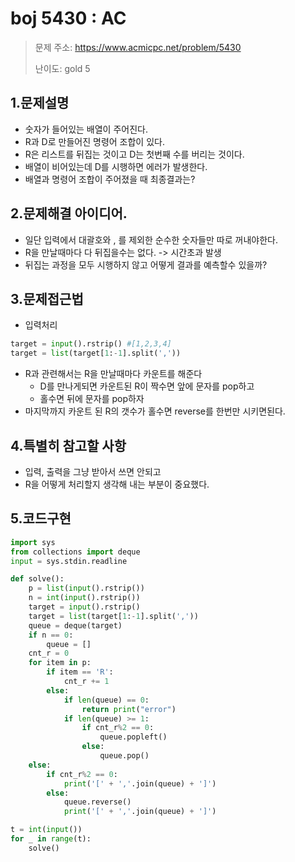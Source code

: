 # boj 5430 : AC 
> 문제 주소: https://www.acmicpc.net/problem/5430
> 
> 난이도: gold 5

## 1.문제설명
- 숫자가 들어있는 배열이 주어진다.
- R과 D로 만들어진 명령어 조합이 있다.
- R은 리스트를 뒤집는 것이고 D는 첫번째 수를 버리는 것이다.
- 배열이 비어있는데 D를 시행하면 에러가 발생한다.
- 배열과 명령어 조합이 주어졌을 때 최종결과는?
## 2.문제해결 아이디어.
- 일단 입력에서 대괄호와 , 를 제외한 순수한 숫자들만 따로 꺼내야한다.
- R을 만날때마다 다 뒤집을수는 없다. -> 시간초과 발생
- 뒤집는 과정을 모두 시행하지 않고 어떻게 결과를 예측할수 있을까?
## 3.문제접근법
- 입력처리
```python
target = input().rstrip() #[1,2,3,4]
target = list(target[1:-1].split(','))
```
- R과 관련해서는 R을 만날때마다 카운트를 해준다
  - D를 만나게되면 카운트된 R이 짝수면 앞에 문자를 pop하고 
  - 홀수면 뒤에 문자를 pop하자
- 마지막까지 카운트 된 R의 갯수가 홀수면 reverse를 한번만 시키면된다.
## 4.특별히 참고할 사항
- 입력, 출력을 그냥 받아서 쓰면 안되고
- R을 어떻게 처리할지 생각해 내는 부분이 중요했다.
## 5.코드구현
``` python
import sys
from collections import deque
input = sys.stdin.readline

def solve():
    p = list(input().rstrip())
    n = int(input().rstrip())
    target = input().rstrip()
    target = list(target[1:-1].split(','))
    queue = deque(target)
    if n == 0:
        queue = []
    cnt_r = 0
    for item in p:
        if item == 'R':
            cnt_r += 1
        else:
            if len(queue) == 0:
                return print("error")
            if len(queue) >= 1:
                if cnt_r%2 == 0:
                    queue.popleft()
                else:
                    queue.pop()
    else:
        if cnt_r%2 == 0:
            print('[' + ','.join(queue) + ']')
        else:
            queue.reverse()
            print('[' + ','.join(queue) + ']')

t = int(input())
for _ in range(t):
    solve()
```